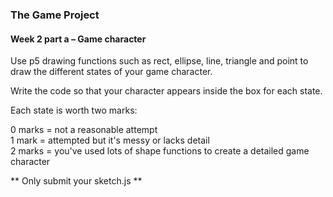 ### The Game Project ###

#### Week 2 part a – Game character ####

Use p5 drawing functions such as rect, ellipse, line, triangle and
point to draw the different states of your game character.

Write the code so that your character appears inside the box for each
state.

Each state is worth two marks:

0 marks = not a reasonable attempt  
1 mark = attempted but it's messy or lacks detail  
2 marks = you've used lots of shape functions to create a detailed
game character

** Only submit your sketch.js **
